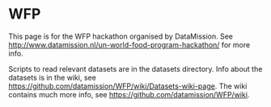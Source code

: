 # WFP
This page is for the WFP hackathon organised by DataMission. See http://www.datamission.nl/un-world-food-program-hackathon/ for more info.

Scripts to read relevant datasets are in the datasets directory. Info about the datasets is in the wiki, see https://github.com/datamission/WFP/wiki/Datasets-wiki-page. The wiki contains much more info, see  https://github.com/datamission/WFP/wiki.
